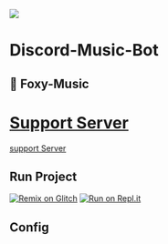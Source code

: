 ![](https://media.discordapp.net/attachments/872841130738331717/878144956043239464/20210820_104406_0000.png)

# Discord-Music-Bot
## 🦊 Foxy-Music

# [Support Server](https://discord.gg/B4qDFWCw6k)
[support Server](https://discord.gg/B4qDFWCw6k)

## Run Project
[![Remix on Glitch](https://cdn.glitch.com/2703baf2-b643-4da7-ab91-7ee2a2d00b5b%2Fremix-button.svg)](https://glitch.com/edit/#!/import/github/Romilchavda/Foxy-Music)
[![Run on Repl.it](https://repl.it/badge/github/Romilchavda/Foxy-Music)](https://repl.it/github/Romilchavda/Foxy-Music)

## Config
